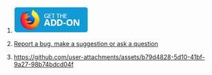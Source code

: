 1. [![](https://raw.githubusercontent.com/igorlogius/igorlogius/main/geFxAddon.png)](https://addons.mozilla.org/firefox/addon/history-porter/)

2. [Report a bug, make a suggestion or ask a question](https://github.com/igorlogius/igorlogius/issues/new/choose)

3. https://github.com/user-attachments/assets/b79d4828-5d10-41bf-9a27-98b74bdcd04f
